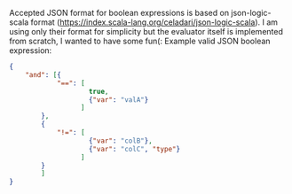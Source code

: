 Accepted JSON format for boolean expressions is based on json-logic-scala format (https://index.scala-lang.org/celadari/json-logic-scala).
I am using only their format for simplicity but the evaluator itself is implemented from scratch, I wanted to have some fun(:
Example valid JSON boolean expression:
```json
{
    "and": [{
            "==": [
                    true,
                    {"var": "valA"}
                  ]
        },
        {
            "!=": [
                    {"var": "colB"},
                    {"var": "colC", "type"}
                  ]
        }
        ]
}
```